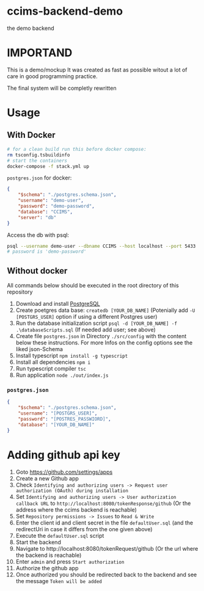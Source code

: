 # ccims-backend-demo
the demo backend

# IMPORTAND

This is a demo/mockup
It was created as fast as possible witout a lot of care in good programming practice.

The final system will be completly rewritten

# Usage
## With Docker

```bash
# for a clean build run this before docker compose:
rm tsconfig.tsbuildinfo
# start the containers
docker-compose -f stack.yml up
```

`postgres.json` for docker:

```json
{
    "$schema": "./postgres.schema.json",
    "username": "demo-user",
    "password": "demo-password",
    "database": "CCIMS",
    "server": "db"
}
```

Access the db with psql:

```bash
psql --username demo-user --dbname CCIMS --host localhost --port 5433
# password is 'demo-password'
```


## Without docker
All commands below should be executed in the root directory of this repository
1. Download and install [PostgreSQL](https://www.postgresql.org/)
1. Create poetgres data base: `createdb [YOUR_DB_NAME]` (Potenially add `-U [POSTGRS_USER]` option if using a different Postgres user)
1. Run the database initialization script `psql -d [YOUR_DB_NAME] -f .\databaseScripts.sql` (If needed add user; see above)
1. Create file `postgres.json` in Directory `./src/config` with the content below these instructions. For more Infos on the config options see the liked json-Schema
1. Install typescript `npm install -g typescript`
1. Install all dependencies `npm i`
1. Run typescript compiler `tsc`
1. Run application `node ./out/index.js`
### `postgres.json`
```json
{
    "$schema": "./postgres.schema.json",
    "username": "[POSTGRS_USER]",
    "password": "[POSTRES_PASSWIORD]",
    "database": "[YOUR_DB_NAME]"
}
```

# Adding github api key
1. Goto https://github.com/settings/apps
1. Create a new Github app
1. Check `Identifying and authorizing users -> Request user authorization (OAuth) during installation`
1. Set `Identifying and authorizing users -> User authorization callback URL` to `http://localhost:8080/tokenResponse/github` (Or the address where the ccims backend is reachable)
1. Set `Repository permissions -> Issues` to `Read & Write`
1. Enter the client id and client secret in the file `defaultUser.sql` (and the redirectUri in case it differs from the one given above)
1. Execute the `defaultUser.sql` script
1. Start the backend
1. Navigate to http://localhost:8080/tokenRequest/github (Or the url where the backend is reachable)
1. Enter `admin` and press `Start authorization`
1. Authorize the github app
1. Once authorized you should be redirected back to the backend and see the message `Token will be added`
